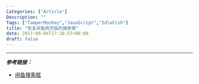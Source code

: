 ```yaml
---
Categories: ["Article"]
Description: ""
Tags: ["TamperMonkey","JavaScript","IdleFish"]
title: "恢复闲鱼网页版的搜索框"
date: 2017-09-04T17:30:57+08:00
draft: false
---
```




---

_**参考链接：**_  

- [闲鱼搜索框](https://greasyfork.org/zh-CN/scripts/32893-%E9%97%B2%E9%B1%BC%E6%90%9C%E7%B4%A2%E6%A1%86)
